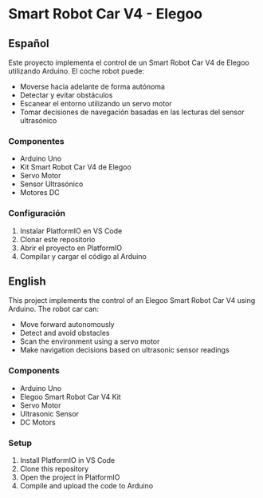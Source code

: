# Smart Robot Car V4 - Elegoo

## Español
Este proyecto implementa el control de un Smart Robot Car V4 de Elegoo utilizando Arduino. El coche robot puede:
- Moverse hacia adelante de forma autónoma
- Detectar y evitar obstáculos
- Escanear el entorno utilizando un servo motor
- Tomar decisiones de navegación basadas en las lecturas del sensor ultrasónico

### Componentes
- Arduino Uno
- Kit Smart Robot Car V4 de Elegoo
- Servo Motor
- Sensor Ultrasónico
- Motores DC

### Configuración
1. Instalar PlatformIO en VS Code
2. Clonar este repositorio
3. Abrir el proyecto en PlatformIO
4. Compilar y cargar el código al Arduino

## English
This project implements the control of an Elegoo Smart Robot Car V4 using Arduino. The robot car can:
- Move forward autonomously
- Detect and avoid obstacles
- Scan the environment using a servo motor
- Make navigation decisions based on ultrasonic sensor readings

### Components
- Arduino Uno
- Elegoo Smart Robot Car V4 Kit
- Servo Motor
- Ultrasonic Sensor
- DC Motors

### Setup
1. Install PlatformIO in VS Code
2. Clone this repository
3. Open the project in PlatformIO
4. Compile and upload the code to Arduino 